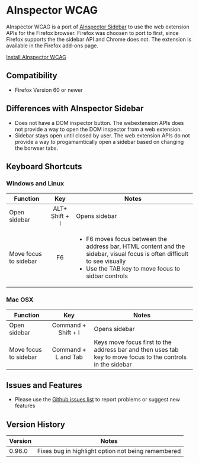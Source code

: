 # AInspector WCAG

AInspector WCAG is a port of [AInspector Sidebar](https://ainspector.github.io/) to use the web extension APIs for the Firefox browser.  Firefox was choosen to port to first, since Firefox supports the the sidebar API and Chrome does not.  The extension is available in the Firefox add-ons page.

[Install AInspector WCAG](https://addons.mozilla.org/en-US/firefox/addon/ainspector-wcag)

## Compatibility
* Firefox Version 60 or newer

## Differences with AInspector Sidebar
* Does not have a DOM inspector button.   The webextension APIs does not provide a way to open the DOM inspector from a web extension.
* Sidebar stays open until closed by user.  The web extension APIs do not provide a way to progamamtically open a sidebar based on changing the borwser tabs.

## Keyboard Shortcuts

### Windows and Linux

| Function | Key | Notes |
|----------|:---:|-------|
| Open sidebar | ALT+ Shift + I | Opens sidebar
| Move focus to sidebar | F6 | <ul><li>F6 moves focus between the address bar, HTML content and the sidebar, visual focus is often difficult to see visually</li><li>Use the TAB key to move focus to sidbar controls</li></ul> |

### Mac OSX

| Function | Key | Notes |
|----------|:---:|-------|
| Open sidebar | Command + Shift + I | Opens sidebar
| Move focus to sidebar | Command + L and Tab | Keys move focus first to the address bar and then uses tab key to move focus to the controls in the sidebar  |

## Issues and Features
* Please use the [Github issues list](https://github.com/ainspector/webextensions-firefox/issues) to report problems or suggest new features

## Version History

| Version  | Notes |
|----------|-------|
| 0.96.0   | Fixes bug in highlight option not being remembered
